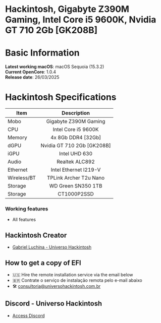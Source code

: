 # Hackintosh, Gigabyte Z390M Gaming, Intel Core i5 9600K, Nvidia GT 710 2Gb [GK208B]

# Basic Information

**Latest working macOS**: macOS Sequoia (15.3.2)
<br>
**Current OpenCore**: 1.0.4
<br>
**Release date**: 26/03/2025

# Hackintosh Specifications
|Item|Description|
|-|:-------:|
|Mobo|Gigabyte Z390M Gaming|
|CPU|Intel Core i5 9600K|
|Memory|4x 8Gb DDR4 [32Gb]|
|dGPU|Nvidia GT 710 2Gb [GK208B]|
|iGPU|Intel UHD 630|
|Audio|Realtek ALC892|
|Ethernet|Intel Ethernet I219-V|
|Wireless/BT|TPLink Archer T2u Nano|
|Storage|WD Green SN350 1TB|
|Storage|CT1000P2SSD|

### Working features
- All features

## Hackintosh Creator
- [Gabriel Luchina - Universo Hackintosh](https://luchina.com.br)

## How to get a copy of EFI
- 🇺🇸 Hire the remote installation service via the email below
- 🇧🇷 Contrate o serviço de instalação remota pelo e-mail abaixo
- 🛠️ [consultoria@universohackintosh.com.br](mailto:consultoria@universohackintosh.com.br)

## Discord - Universo Hackintosh
- [Access Discord](https://discord.universohackintosh.com.br)
